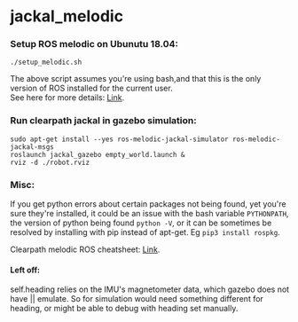 # jackal_melodic
### Setup ROS melodic on Ubunutu 18.04:

```./setup_melodic.sh```

The above script assumes you're using bash,and that this is the only version of ROS installed for the current user.<br/>
See here for more details: [Link](http://wiki.ros.org/melodic/Installation/Ubuntu).

### Run clearpath jackal in gazebo simulation:

```
sudo apt-get install --yes ros-melodic-jackal-simulator ros-melodic-jackal-msgs
roslaunch jackal_gazebo empty_world.launch &
rviz -d ./robot.rviz
```

### Misc:

If you get python errors about certain packages not being found, yet you're sure they're installed, it could be an issue with the bash variable ```PYTHONPATH```, the version of python being found ```python -V```, or it can be sometimes be resolved by installing with pip instead of apt-get. Eg ```pip3 install rospkg```.

Clearpath melodic ROS cheatsheet: [Link](https://www.generationrobots.com/media/ROS_Cheat_Sheet_Melodic.pdf).

#### Left off:
self.heading relies on the IMU's magnetometer data, which gazebo does not have || emulate. So for simulation would need something different for heading, or might be able to debug with heading set manually.
